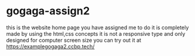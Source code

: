 # gogaga-assign2
this is the website home page you have assigned me to do
it is completely made by using the html,css concepts
it is not a responsive type and only designed for computer screen size
you can try out it at https://examplegogaga2.ccbp.tech/
